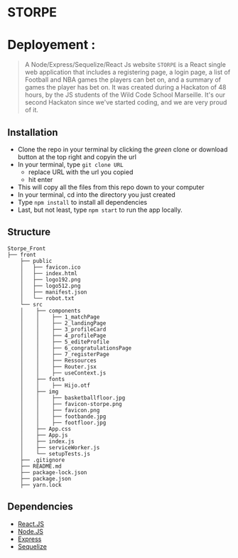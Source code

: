 # STORPE 
# Deployement :
> A Node/Express/Sequelize/React Js website
`STORPE` is a React single web application that includes a registering page, a login page, a list of Football and  NBA games the players can bet on, and a summary of games the player has bet on.
It was created  during a Hackaton of 48 hours, by the JS students of the Wild Code School Marseille.
It's our second Hackaton since we've started coding, and we are very proud of it.
## Installation
- Clone the repo in your terminal by clicking the _green_ clone or download button at the top right and copyin the url
- In your terminal, type ```git clone URL```
  - replace URL with the url you copied
  - hit enter
- This will copy all the files from this repo down to your computer
- In your terminal, cd into the directory you just created
- Type ```npm install``` to install all dependencies
- Last, but not least, type ```npm start``` to run the app locally.
## Structure
```
Storpe_Front
├── front 
    ├── public
    │   ├── favicon.ico
    │   ├── index.html
    │   ├── logo192.png
    │   ├── logo512.png
    │   ├── manifest.json
    │   └── robot.txt
    └── src
    │    ├── components
    │    │    ├── 1_matchPage
    │    │    ├── 2_landingPage
    │    │    ├── 3_profileCard
    │    │    ├── 4_profilePage
    │    │    ├── 5_editeProfile
    │    │    ├── 6_congratulationsPage
    │    │    ├── 7_registerPage
    │    │    ├── Ressources
    │    │    ├── Router.jsx
    │    │    ├── useContext.js
    │    ├── fonts
    │    │    ├── Hijo.otf
    │    ├── img
    │    │    ├── basketballfloor.jpg
    │    │    ├── favicon-storpe.png
    │    │    ├── favicon.png
    │    │    ├── footbande.jpg
    │    │    ├── footfloor.jpg
    │    ├── App.css
    │    ├── App.js
    │    ├── index.js
    │    ├── serviceWorker.js
    │    └── setupTests.js
    ├── .gitignore
    ├── README.md
    ├── package-lock.json
    ├── package.json
    ├── yarn.lock
```
## Dependencies
- [React.JS](https://reactjs.org/)
- [Node.JS](https://nodejs.org/)
- [Express](https://expressjs.com/fr/)
- [Sequelize](https://sequelize.org/)
